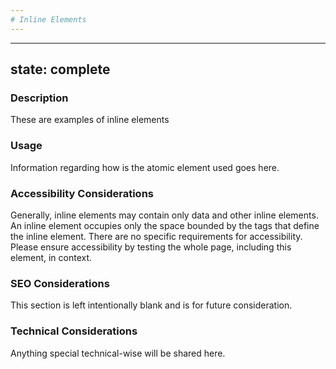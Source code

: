 ```yaml
---
# Inline Elements
---
```


---
state: complete
---

### Description
These are examples of inline elements

### Usage
Information regarding how is the atomic element used goes here.

### Accessibility Considerations
Generally, inline elements may contain only data and other inline elements. An inline element occupies only the space bounded by the tags that define the inline element. There are no specific requirements for accessibility. Please ensure accessibility by testing the whole page, including this element, in context.

### SEO Considerations
This section is left intentionally blank and is for future consideration.

### Technical Considerations
Anything special technical-wise will be shared here.
